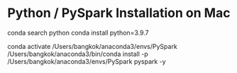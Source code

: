 Python / PySpark Installation on Mac
====================================

conda search python
conda install python=3.9.7  

conda activate /Users/bangkok/anaconda3/envs/PySpark
/Users/bangkok/anaconda3/bin/conda install -p /Users/bangkok/anaconda3/envs/PySpark pyspark -y

